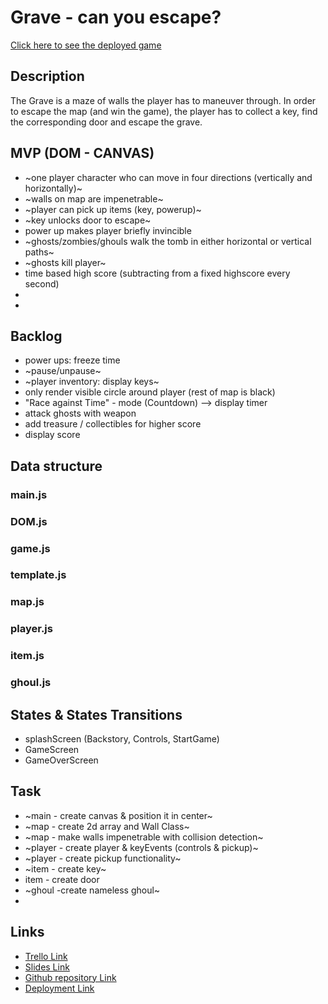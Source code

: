 # Grave - can you escape?

[Click here to see the deployed game](https://jmchor.github.io/grave_game/)

## Description

The Grave is a maze of walls the player has to maneuver through. In order to escape the map (and win the game), the player has to collect a key, find the corresponding door and escape the grave.

## MVP (DOM - CANVAS)

- ~one player character who can move in four directions (vertically and horizontally)~
- ~walls on map are impenetrable~
- ~player can pick up items (key, powerup)~
- ~key unlocks door to escape~
- power up makes player briefly invincible
- ~ghosts/zombies/ghouls walk the tomb in either horizontal or vertical paths~
- ~ghosts kill player~
- time based high score (subtracting from a fixed highscore every second)
-
-

## Backlog

- power ups: freeze time
- ~pause/unpause~
- ~player inventory: display keys~
- only render visible circle around player (rest of map is black)
- "Race against Time" - mode (Countdown) --> display timer
- attack ghosts with weapon
- add treasure / collectibles for higher score
- display score

## Data structure

### main.js

### DOM.js

### game.js

### template.js

### map.js

### player.js

### item.js

### ghoul.js

## States & States Transitions

- splashScreen (Backstory, Controls, StartGame)
- GameScreen
- GameOverScreen

## Task

- ~main - create canvas & position it in center~
- ~map - create 2d array and Wall Class~
- ~map - make walls impenetrable with collision detection~
- ~player - create player & keyEvents (controls & pickup)~
- ~player - create pickup functionality~
- ~item - create key~
- item - create door
- ~ghoul -create nameless ghoul~
-

## Links

- [Trello Link](https://trello.com)
- [Slides Link](http://slides.com)
- [Github repository Link](http://github.com)
- [Deployment Link](http://github.com)
